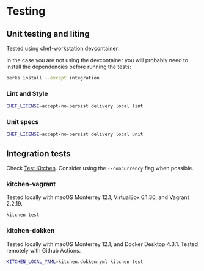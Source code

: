 # Testing

## Unit testing and liting

Tested using chef-workstation devcontainer.

In the case you are not using the devcontainer you will probably need to install the dependencies before running the tests:

```sh
berks install --except integration
```

### Lint and Style

```sh
CHEF_LICENSE=accept-no-persist delivery local lint
```

### Unit specs

```sh
CHEF_LICENSE=accept-no-persist delivery local unit
```

## Integration tests

Check [Test Kitchen](https://kitchen.ci/docs/getting-started/running-test). Consider using the `--concurrency` flag when possible.

### kitchen-vagrant

Tested locally with macOS Monterrey 12.1, VirtualBox 6.1.30, and Vagrant 2.2.19.

```sh
kitchen test
```

### kitchen-dokken

Tested locally with macOS Monterrey 12.1, and Docker Desktop 4.3.1.
Tested remotely with Github Actions.

```sh
KITCHEN_LOCAL_YAML=kitchen.dokken.yml kitchen test
```
